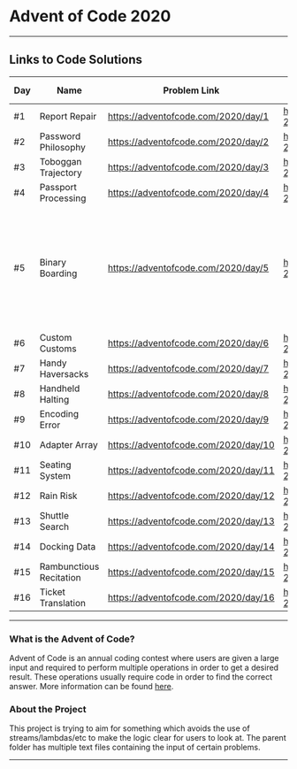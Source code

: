 # Advent of Code 2020

---

## Links to Code Solutions

| **Day** | **Name**                | **Problem Link**                     | **Brandon Li's Java Solution Code**                                                            | **Additional Notes**                                                                                                       |
|---------|-------------------------|--------------------------------------|------------------------------------------------------------------------------------------------|----------------------------------------------------------------------------------------------------------------------------|
| #1      | Report Repair           | https://adventofcode.com/2020/day/1  | https://github.com/PulseBeat02/Advent-of-Code-2020/blob/master/src/ReportRepair.java           |                                                                                                                            |
| #2      | Password Philosophy     | https://adventofcode.com/2020/day/2  | https://github.com/PulseBeat02/Advent-of-Code-2020/blob/master/src/PasswordPhilosophy.java     |                                                                                                                            |
| #3      | Toboggan Trajectory     | https://adventofcode.com/2020/day/3  | https://github.com/PulseBeat02/Advent-of-Code-2020/blob/master/src/TobogganTrajectory.java     |                                                                                                                            |
| #4      | Passport Processing     | https://adventofcode.com/2020/day/4  | https://github.com/PulseBeat02/Advent-of-Code-2020/blob/master/src/PassportProcessing.java     |                                                                                                                            |
| #5      | Binary Boarding         | https://adventofcode.com/2020/day/5  | https://github.com/PulseBeat02/Advent-of-Code-2020/blob/master/src/BinaryBoarding.java         | Credits:  [Fefo6644](https://github.com/Fefo6644) for explaining the simple method using binary digits instead of bashing. |
| #6      | Custom Customs          | https://adventofcode.com/2020/day/6  | https://github.com/PulseBeat02/Advent-of-Code-2020/blob/master/src/CustomCustoms.java          |                                                                                                                            |
| #7      | Handy Haversacks        | https://adventofcode.com/2020/day/7  | https://github.com/PulseBeat02/Advent-of-Code-2020/blob/master/src/HandyHaversacks.java        |                                                                                                                            |
| #8      | Handheld Halting        | https://adventofcode.com/2020/day/8  | https://github.com/PulseBeat02/Advent-of-Code-2020/blob/master/src/HandheldHalting.java        |                                                                                                                            |
| #9      | Encoding Error          | https://adventofcode.com/2020/day/9  | https://github.com/PulseBeat02/Advent-of-Code-2020/blob/master/src/EncodingError.java          |                                                                                                                            |
| #10     | Adapter Array           | https://adventofcode.com/2020/day/10 | https://github.com/PulseBeat02/Advent-of-Code-2020/blob/master/src/AdapterArray.java           |                                                                                                                            |
| #11     | Seating System          | https://adventofcode.com/2020/day/11 | https://github.com/PulseBeat02/Advent-of-Code-2020/blob/master/src/SeatingSystem.java          |                                                                                                                            |
| #12     | Rain Risk               | https://adventofcode.com/2020/day/12 | https://github.com/PulseBeat02/Advent-of-Code-2020/blob/master/src/RainRisk.java               |                                                                                                                            |
| #13     | Shuttle Search          | https://adventofcode.com/2020/day/13 | https://github.com/PulseBeat02/Advent-of-Code-2020/blob/master/src/ShuttleSearch.java          |                                                                                                                            |
| #14     | Docking Data            | https://adventofcode.com/2020/day/14 | https://github.com/PulseBeat02/Advent-of-Code-2020/blob/master/src/DockingData.java            |                                                                                                                            |
| #15     | Rambunctious Recitation | https://adventofcode.com/2020/day/15 | https://github.com/PulseBeat02/Advent-of-Code-2020/blob/master/src/RambunctiousRecitation.java |                                                                                                                            |
| #16     | Ticket Translation      | https://adventofcode.com/2020/day/16 | https://github.com/PulseBeat02/Advent-of-Code-2020/blob/master/src/TicketTranslation.java      |                                                                                                                            |

---

### What is the Advent of Code?
Advent of Code is an annual coding contest where users are given a large input and required
to perform multiple operations in order to get a desired result. These operations usually
require code in order to find the correct answer. More information can be found
[here](https://adventofcode.com/).

### About the Project
This project is trying to aim for something which avoids the use of streams/lambdas/etc to make the logic
clear for users to look at. The parent folder has multiple text files containing the input of
certain problems.

---







